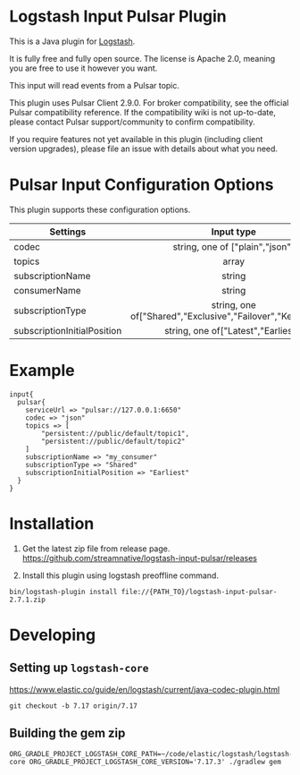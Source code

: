 # Logstash Input Pulsar Plugin

This is a Java plugin for [Logstash](https://github.com/elastic/logstash).

It is fully free and fully open source. The license is Apache 2.0, meaning you are free to use it however you want.

This input will read events from a Pulsar topic.

This plugin uses Pulsar Client 2.9.0. For broker compatibility, see the official Pulsar compatibility reference. If the compatibility wiki is not up-to-date, please contact Pulsar support/community to confirm compatibility.

If you require features not yet available in this plugin (including client version upgrades), please file an issue with details about what you need.

# Pulsar Input Configuration Options
This plugin supports these configuration options. 

| Settings    | Input type     | Required  |
| ------------- |:-------------:| -----:|
| codec      | string, one of ["plain","json"] | No |
| topics      | array | Yes |
| subscriptionName      | string | Yes |
| consumerName      | string | No |
| subscriptionType      | string, one of["Shared","Exclusive","Failover","Key_shared"] | No |
| subscriptionInitialPosition| string, one of["Latest","Earliest"] | No |


# Example

```
input{
  pulsar{
    serviceUrl => "pulsar://127.0.0.1:6650"
    codec => "json"
    topics => [ 
        "persistent://public/default/topic1", 
        "persistent://public/default/topic2"
    ]
    subscriptionName => "my_consumer"
    subscriptionType => "Shared"
    subscriptionInitialPosition => "Earliest"
  }
}
```


# Installation

1. Get the latest zip file from release page.
https://github.com/streamnative/logstash-input-pulsar/releases

2. Install this plugin using logstash preoffline command.

```
bin/logstash-plugin install file://{PATH_TO}/logstash-input-pulsar-2.7.1.zip
```

# Developing

## Setting up `logstash-core`

https://www.elastic.co/guide/en/logstash/current/java-codec-plugin.html

```
git checkout -b 7.17 origin/7.17
```

## Building the gem zip

```
ORG_GRADLE_PROJECT_LOGSTASH_CORE_PATH=~/code/elastic/logstash/logstash-core ORG_GRADLE_PROJECT_LOGSTASH_CORE_VERSION='7.17.3' ./gradlew gem
```
